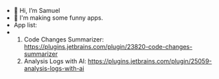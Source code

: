 - 👋 Hi, I’m Samuel
- 👋 I'm making some funny apps.
- App list:
- 1. Code Changes Summarizer: https://plugins.jetbrains.com/plugin/23820-code-changes-summarizer
  2. Analysis Logs with AI: https://plugins.jetbrains.com/plugin/25059-analysis-logs-with-ai

<!---
CRtree/CRtree is a ✨ special ✨ repository because its `README.md` (this file) appears on your GitHub profile.
You can click the Preview link to take a look at your changes.
--->
